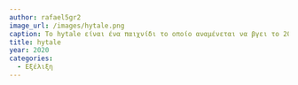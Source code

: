 ```yaml
---
author: rafael5gr2
image_url: /images/hytale.png
caption: Το hytale είναι ένα παιχνίδι το οποίο αναμένεται να βγει το 2021 και το οποίο μοιάζει πολύ με το γνωστό παιχνίδι minecraft, αλλά έχει μία mediaeval θεματολογία και επίσης παρέχει την δική του scripting language έτσι ώστε κάποιο να εμπλουτίσει το περιεχόμενο του κυρίως στο multi-player κομμάτι του. Για περισσότερες πληροφορίες μπορείτε να δείτε το ακόλουθο link: hytale.com.
title: hytale
year: 2020
categories:
  - Εξέλιξη 
---
```

